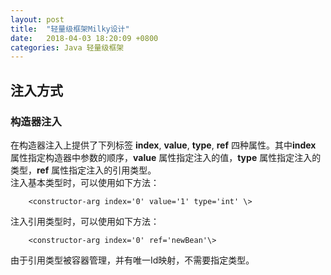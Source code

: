 ```yaml
---
layout: post
title:  "轻量级框架Milky设计"
date:   2018-04-03 18:20:09 +0800
categories: Java 轻量级框架
---
```


## **注入方式** ##
### **构造器注入** ###
在构造器注入上提供了下列标签 **index**, **value**, **type**, **ref** 四种属性。其中**index** 属性指定构造器中参数的顺序，**value** 属性指定注入的值，**type** 属性指定注入的类型，**ref** 属性指定注入的引用类型。  
注入基本类型时，可以使用如下方法：  
```
	<constructor-arg index='0' value='1' type='int' \>
```

注入引用类型时，可以使用如下方法：  
```
	<constructor-arg index='0' ref='newBean'\>
```  
由于引用类型被容器管理，并有唯一Id映射，不需要指定类型。



